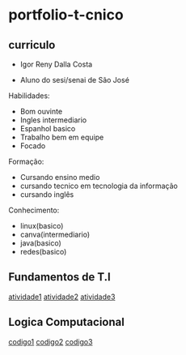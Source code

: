 # portfolio-t-cnico
## curriculo

* Igor Reny Dalla Costa

* Aluno do sesi/senai de São José

Habilidades:

* Bom ouvinte 
* Ingles intermediario 
* Espanhol basico 
* Trabalho bem em equipe 
* Focado

Formação:

* Cursando ensino medio 
* cursando tecnico em tecnologia da informação 
* cursando inglês

Conhecimento:

* linux(basico) 
* canva(intermediario) 
* java(basico) 
* redes(basico)

## Fundamentos de T.I

[atividade1](fundamentosTI/atividade1)
[atividade2](fundamentosTI/atividade2)
[atividade3](fundamentosTI/atividade3)

## Logica Computacional

[codigo1](logicacomputacional/codigo1)
[codigo2](logicacomputacional/codigo2)
[codigo3](logicacomputacional/codigo3)
